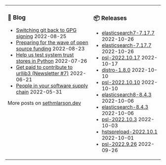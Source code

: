 <table><tr><td valign="top">

### 📰 Blog
<!-- blog starts -->
* [Switching git back to GPG signing](http://sethmlarson.dev/blog/switching-git-back-to-gpg-signing?date=2022-08-25) 2022-08-25
* [Preparing for the wave of open source funding](http://sethmlarson.dev/blog/preparing-for-the-wave-of-open-source-funding?date=2022-08-23) 2022-08-23
* [Help us test system trust stores in Python](http://sethmlarson.dev/blog/help-test-system-trust-stores-in-python?date=2022-07-26) 2022-07-26
* [Get paid to contribute to urllib3 (Newsletter #7)](http://sethmlarson.dev/blog/get-paid-to-contribute-to-urllib3?date=2022-06-21) 2022-06-21
* [People in your software supply chain](http://sethmlarson.dev/blog/people-in-your-software-supply-chain?date=2022-05-31) 2022-05-31
<!-- blog ends -->
More posts on [sethmlarson.dev](https://sethmlarson.dev)
</td><td valign="top">

### 📦 Releases
<!-- other starts -->
* [elasticsearch7-7.17.7](https://pypi.org/project/elasticsearch7/7.17.7) 2022-10-26
* [elasticsearch-7.17.7](https://pypi.org/project/elasticsearch/7.17.7) 2022-10-26
* [psl-2022.10.17](https://pypi.org/project/psl/2022.10.17) 2022-10-17
* [distro-1.8.0](https://pypi.org/project/distro/1.8.0) 2022-10-10
* [psl-2022.10.10](https://pypi.org/project/psl/2022.10.10) 2022-10-10
* [elasticsearch8-8.4.3](https://pypi.org/project/elasticsearch8/8.4.3) 2022-10-06
* [elasticsearch-8.4.3](https://pypi.org/project/elasticsearch/8.4.3) 2022-10-06
* [psl-2022.10.3](https://pypi.org/project/psl/2022.10.3) 2022-10-03
* [hstspreload-2022.10.1](https://pypi.org/project/hstspreload/2022.10.1) 2022-10-01
* [psl-2022.9.26](https://pypi.org/project/psl/2022.9.26) 2022-09-26
<!-- other ends -->
</td></tr></table>
